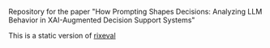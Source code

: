 Repository for the paper "How Prompting Shapes Decisions: Analyzing
LLM Behavior in XAI-Augmented Decision
Support Systems"

This is a static version of [rixeval](https://github.com/finnschwall/rixeval)